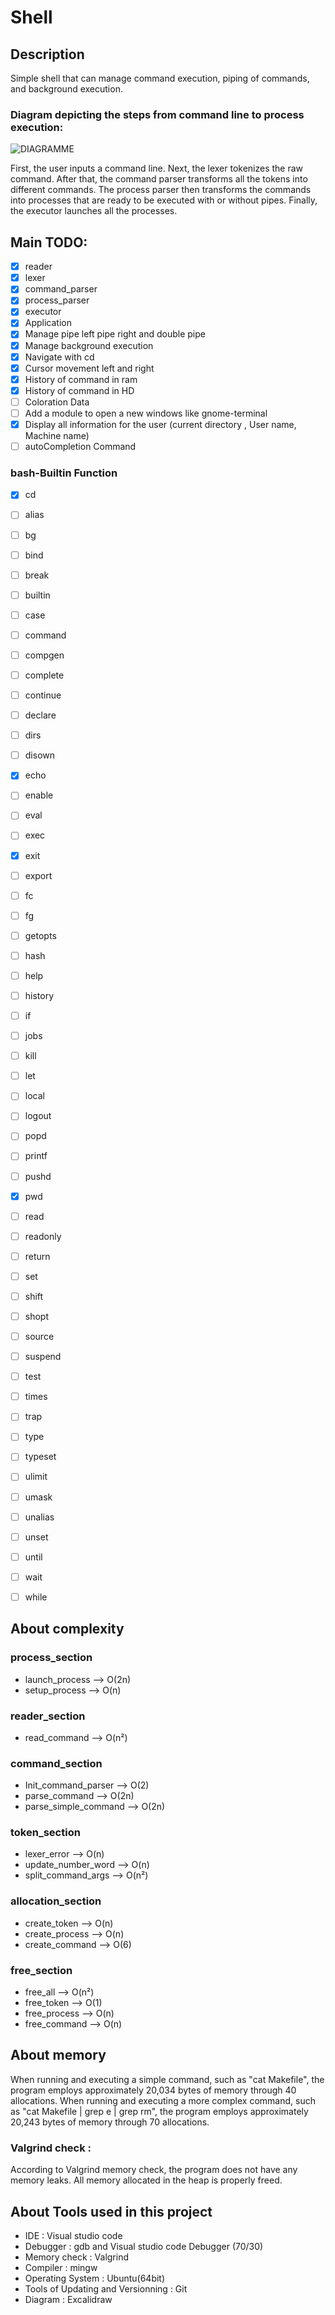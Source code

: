 # Shell

## Description
Simple shell that can manage command execution, piping of commands, and background execution.


### Diagram depicting the steps from command line to process execution:

![DIAGRAMME](/ressources/ParsingCommandStep.png "ParsingCommandStep")

First, the user inputs a command line. Next, the lexer tokenizes the raw command. After that, the command parser transforms all the tokens into different commands. The process parser then transforms the commands into processes that are ready to be executed with or without pipes. Finally, the executor launches all the processes.

## Main TODO:
* [x] reader
* [x] lexer
* [x] command_parser 
* [x] process_parser 
* [x] executor 
* [x] Application 
* [x] Manage pipe left pipe right and double pipe
* [x] Manage background execution
* [x] Navigate with cd 
* [x] Cursor movement left and right
* [x] History of command in ram
* [x] History of command in HD
* [ ] Coloration Data
* [ ] Add a module to open a new windows like gnome-terminal
* [x] Display all information for the user (current directory , User name, Machine name)
* [ ] autoCompletion Command

### bash-Builtin Function 
* [x] cd
* [ ] alias
* [ ] bg
* [ ] bind
* [ ] break
* [ ] builtin
* [ ] case
* [ ] command
* [ ] compgen
* [ ] complete
* [ ] continue
* [ ] declare
* [ ] dirs
* [ ] disown
* [x] echo
* [ ] enable
* [ ] eval
* [ ] exec
* [x] exit
* [ ] export
* [ ] fc
* [ ] fg
* [ ] getopts
* [ ] hash
* [ ] help
* [ ] history
* [ ] if
* [ ] jobs
* [ ] kill
* [ ] let
* [ ] local
* [ ] logout
* [ ] popd
* [ ] printf
* [ ] pushd
* [x] pwd
* [ ] read  
* [ ] readonly
* [ ] return
* [ ] set
* [ ] shift
* [ ] shopt
* [ ] source
* [ ] suspend
* [ ] test
* [ ] times
* [ ] trap
* [ ] type
* [ ] typeset
* [ ] ulimit
* [ ] umask
* [ ] unalias
* [ ] unset
* [ ] until
* [ ] wait
* [ ] while


## About complexity 
### process_section
+ launch_process --> O(2n)
+ setup_process --> O(n)
### reader_section
+ read_command  --> O(n²)
### command_section
+ Init_command_parser  --> O(2)
+ parse_command        --> O(2n)
+ parse_simple_command --> O(2n)
### token_section
+ lexer_error         --> O(n)
+ update_number_word  --> O(n)
+ split_command_args  --> O(n²)
### allocation_section
+ create_token    --> O(n)
+ create_process  --> O(n)
+ create_command  --> O(6)
### free_section
+ free_all      --> O(n²)
+ free_token    --> O(1) 
+ free_process  --> O(n)
+ free_command  --> O(n)

## About memory
When running and executing a simple command, such as "cat Makefile", the program employs approximately 20,034 bytes of memory through 40 allocations.
When running and executing a more complex command, such as "cat Makefile | grep e | grep rm", the program employs approximately 20,243 bytes of memory through 70 allocations.
### Valgrind check : 
According to Valgrind memory check, the program does not have any memory leaks. All memory allocated in the heap is properly freed.
## About Tools used in this project
+ IDE : Visual studio code 
+ Debugger : gdb and Visual studio code Debugger (70/30)
+ Memory check : Valgrind 
+ Compiler : mingw 
+ Operating System : Ubuntu(64bit)
+ Tools of Updating and Versionning : Git
+ Diagram : Excalidraw


